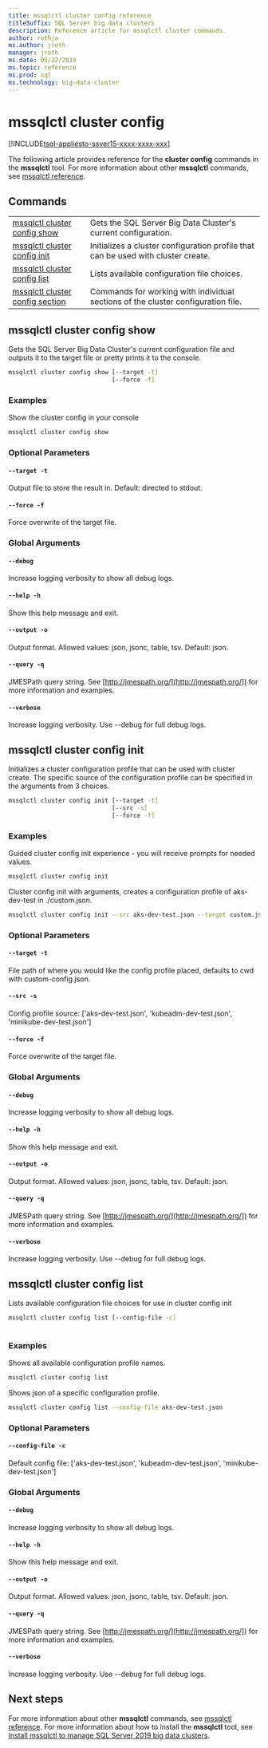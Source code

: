 ```yaml
---
title: mssqlctl cluster config reference
titleSuffix: SQL Server big data clusters
description: Reference article for mssqlctl cluster commands.
author: rothja
ms.author: jroth
manager: jroth
ms.date: 05/22/2019
ms.topic: reference
ms.prod: sql
ms.technology: big-data-cluster
---
```


# mssqlctl cluster config

[!INCLUDE[tsql-appliesto-ssver15-xxxx-xxxx-xxx](../includes/tsql-appliesto-ssver15-xxxx-xxxx-xxx.md)]

The following article provides reference for the **cluster config** commands in the **mssqlctl** tool. For more information about other **mssqlctl** commands, see [mssqlctl reference](reference-mssqlctl.md).

## Commands
|     |     |
| --- | --- |
[mssqlctl cluster config show](#mssqlctl-cluster-config-show) | Gets the SQL Server Big Data Cluster's current configuration.
[mssqlctl cluster config init](#mssqlctl-cluster-config-init) | Initializes a cluster configuration profile that can be used with cluster create.
[mssqlctl cluster config list](#mssqlctl-cluster-config-list) | Lists available configuration file choices.
[mssqlctl cluster config section](reference-mssqlctl-cluster-config-section.md) | Commands for working with individual sections of the cluster configuration file.
## mssqlctl cluster config show
Gets the SQL Server Big Data Cluster's current configuration file and outputs it to the target file or pretty prints it to the console.
```bash
mssqlctl cluster config show [--target -t] 
                             [--force -f]
```
### Examples
Show the cluster config in your console
```bash
mssqlctl cluster config show
```
### Optional Parameters
#### `--target -t`
Output file to store the result in. Default: directed to stdout.
#### `--force -f`
Force overwrite of the target file.
### Global Arguments
#### `--debug`
Increase logging verbosity to show all debug logs.
#### `--help -h`
Show this help message and exit.
#### `--output -o`
Output format.  Allowed values: json, jsonc, table, tsv.  Default: json.
#### `--query -q`
JMESPath query string. See [http://jmespath.org/](http://jmespath.org/]) for more information and examples.
#### `--verbose`
Increase logging verbosity. Use --debug for full debug logs.
## mssqlctl cluster config init
Initializes a cluster configuration  profile that can be used with cluster create. The specific source of the configuration profile can be specified in the arguments from 3 choices.
```bash
mssqlctl cluster config init [--target -t] 
                             [--src -s]  
                             [--force -f]
```
### Examples
Guided cluster config init experience - you will receive prompts for needed values.
```bash
mssqlctl cluster config init
```
Cluster config init with arguments, creates a configuration profile of aks-dev-test in ./custom.json.
```bash
mssqlctl cluster config init --src aks-dev-test.json --target custom.json
```
### Optional Parameters
#### `--target -t`
File path of where you would like the config profile placed, defaults to cwd with custom-config.json.
#### `--src -s`
Config profile source: ['aks-dev-test.json', 'kubeadm-dev-test.json', 'minikube-dev-test.json']
#### `--force -f`
Force overwrite of the target file.
### Global Arguments
#### `--debug`
Increase logging verbosity to show all debug logs.
#### `--help -h`
Show this help message and exit.
#### `--output -o`
Output format.  Allowed values: json, jsonc, table, tsv.  Default: json.
#### `--query -q`
JMESPath query string. See [http://jmespath.org/](http://jmespath.org/]) for more information and examples.
#### `--verbose`
Increase logging verbosity. Use --debug for full debug logs.
## mssqlctl cluster config list
Lists available configuration file choices for use in cluster config init
```bash
mssqlctl cluster config list [--config-file -c] 
                             
```
### Examples
Shows all available configuration profile names.
```bash
mssqlctl cluster config list
```
Shows json of a specific configuration profile.
```bash
mssqlctl cluster config list --config-file aks-dev-test.json
```
### Optional Parameters
#### `--config-file -c`
Default config file: ['aks-dev-test.json', 'kubeadm-dev-test.json', 'minikube-dev-test.json']
### Global Arguments
#### `--debug`
Increase logging verbosity to show all debug logs.
#### `--help -h`
Show this help message and exit.
#### `--output -o`
Output format.  Allowed values: json, jsonc, table, tsv.  Default: json.
#### `--query -q`
JMESPath query string. See [http://jmespath.org/](http://jmespath.org/]) for more information and examples.
#### `--verbose`
Increase logging verbosity. Use --debug for full debug logs.

## Next steps

For more information about other **mssqlctl** commands, see [mssqlctl reference](reference-mssqlctl.md). For more information about how to install the **mssqlctl** tool, see [Install mssqlctl to manage SQL Server 2019 big data clusters](deploy-install-mssqlctl.md).